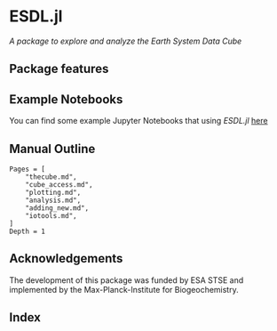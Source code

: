 # ESDL.jl

*A package to explore and analyze the Earth System Data Cube*

## Package features

## Example Notebooks

You can find some example Jupyter Notebooks that using *ESDL.jl* [here](https://github.com/CAB-LAB/JuliaDatDemo)

## Manual Outline

```@contents
Pages = [
    "thecube.md",
    "cube_access.md",
    "plotting.md",
    "analysis.md",
    "adding_new.md",
    "iotools.md",
]
Depth = 1
```

## Acknowledgements

The development of this package was funded by ESA STSE and implemented by
the Max-Planck-Institute for Biogeochemistry.

## Index

```@index
```
